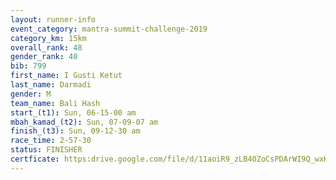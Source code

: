 ```yaml
---
layout: runner-info 
event_category: mantra-summit-challenge-2019 
category_km: 15km 
overall_rank: 48
gender_rank: 40
bib: 799
first_name: I Gusti Ketut
last_name: Darmadi
gender: M
team_name: Bali Hash
start_(t1): Sun, 06-15-00 am
mbah_kamad_(t2): Sun, 07-09-07 am
finish_(t3): Sun, 09-12-30 am
race_time: 2-57-30
status: FINISHER
certficate: https:drive.google.com/file/d/11aoiR9_zLB40ZoCsPDArWI9Q_wxK8TLW/view?usp=sharing
---
```

